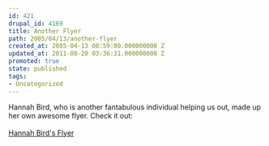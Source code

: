 ```yaml
---
id: 421
drupal_id: 4169
title: Another Flyer
path: 2005/04/13/another-flyer
created_at: 2005-04-13 08:59:00.000000000 Z
updated_at: 2011-08-20 03:36:31.000000000 Z
promoted: true
state: published
tags:
- Uncategorized
---
```

Hannah Bird, who is another fantabulous individual helping us out, made up her own awesome flyer. Check it out:<br /><br /><a href="http://www.reddingbrothers.com/auth/flyers/flyer-hannahbird.jpg">Hannah Bird's Flyer</a>
